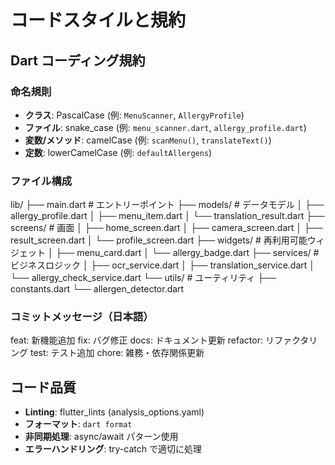 # コードスタイルと規約

## Dart コーディング規約

### 命名規則
- **クラス**: PascalCase (例: `MenuScanner`, `AllergyProfile`)
- **ファイル**: snake_case (例: `menu_scanner.dart`, `allergy_profile.dart`)
- **変数/メソッド**: camelCase (例: `scanMenu()`, `translateText()`)
- **定数**: lowerCamelCase (例: `defaultAllergens`)

### ファイル構成
lib/
├── main.dart                    # エントリーポイント
├── models/                      # データモデル
│   ├── allergy_profile.dart
│   ├── menu_item.dart
│   └── translation_result.dart
├── screens/                     # 画面
│   ├── home_screen.dart
│   ├── camera_screen.dart
│   ├── result_screen.dart
│   └── profile_screen.dart
├── widgets/                     # 再利用可能ウィジェット
│   ├── menu_card.dart
│   └── allergy_badge.dart
├── services/                    # ビジネスロジック
│   ├── ocr_service.dart
│   ├── translation_service.dart
│   └── allergy_check_service.dart
└── utils/                       # ユーティリティ
    ├── constants.dart
    └── allergen_detector.dart

### コミットメッセージ（日本語）
feat: 新機能追加
fix: バグ修正
docs: ドキュメント更新
refactor: リファクタリング
test: テスト追加
chore: 雑務・依存関係更新

## コード品質
- **Linting**: flutter_lints (analysis_options.yaml)
- **フォーマット**: `dart format`
- **非同期処理**: async/await パターン使用
- **エラーハンドリング**: try-catch で適切に処理
